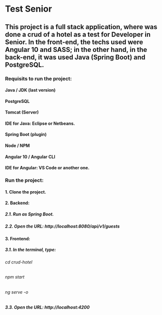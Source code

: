 # Test Senior

## This project is a full stack application, where was done a crud of a hotel as a test for Developer in Senior. In the front-end, the techs used were Angular 10 and SASS; in the other hand, in the back-end, it was used Java (Spring Boot) and PostgreSQL.

### Requisits to run the project:

#### Java / JDK (last version)

#### PostgreSQL

#### Tomcat (Server)

#### IDE for Java: Eclipse or Netbeans.

#### Spring Boot (plugin)

#### Node / NPM

#### Angular 10 / Angular CLI

#### IDE for Angular: VS Code or another one.

### Run the project:

#### 1. Clone the project.

#### 2. Backend:

##### 2.1. Run as Spring Boot.

##### 2.2. Open the URL: http://localhost:8080/api/v1/guests 

#### 3. Frontend:

##### 3.1. In the terminal, type:

###### cd crud-hotel
###### npm start
###### ng serve -o

##### 3.3. Open the URL: http://localhost:4200
